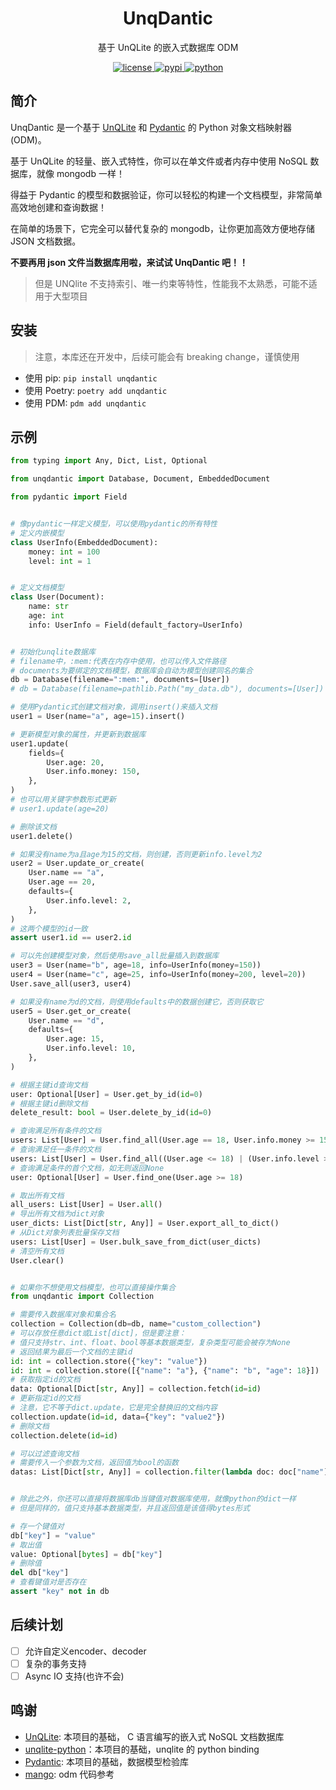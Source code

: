 <p align="center">
    <h1 align="center">UnqDantic</h1>
    <p align="center">基于 UnQLite 的嵌入式数据库 ODM</p>
</p>
<p align="center">
    <a href="./LICENSE">
        <img src="https://img.shields.io/github/license/CMHopeSunshine/unqdantic.svg" alt="license">
    </a>
    <a href="https://pypi.python.org/pypi/unqdantic">
        <img src="https://img.shields.io/pypi/v/unqdantic.svg" alt="pypi">
    </a>
    <a href="https://www.python.org/">
        <img src="https://img.shields.io/badge/python-3.8+-blue.svg" alt="python">
    </a>
</p>

## 简介

UnqDantic 是一个基于 [UnQLite](https://github.com/symisc/unqlite) 和 [Pydantic](https://pydantic-docs.helpmanual.io/) 的 Python 对象文档映射器(ODM)。

基于 UnQLite 的轻量、嵌入式特性，你可以在单文件或者内存中使用 NoSQL 数据库，就像 mongodb 一样！

得益于 Pydantic 的模型和数据验证，你可以轻松的构建一个文档模型，非常简单高效地创建和查询数据！

在简单的场景下，它完全可以替代复杂的 mongodb，让你更加高效方便地存储 JSON 文档数据。

**不要再用 json 文件当数据库用啦，来试试 UnqDantic 吧！！**

> 但是 UNQlite 不支持索引、唯一约束等特性，性能我不太熟悉，可能不适用于大型项目

## 安装

> 注意，本库还在开发中，后续可能会有 breaking change，谨慎使用

- 使用 pip: `pip install unqdantic`
- 使用 Poetry: `poetry add unqdantic`
- 使用 PDM: `pdm add unqdantic`

## 示例

```python
from typing import Any, Dict, List, Optional

from unqdantic import Database, Document, EmbeddedDocument

from pydantic import Field


# 像pydantic一样定义模型，可以使用pydantic的所有特性
# 定义内嵌模型
class UserInfo(EmbeddedDocument):
    money: int = 100
    level: int = 1


# 定义文档模型
class User(Document):
    name: str
    age: int
    info: UserInfo = Field(default_factory=UserInfo)


# 初始化unqlite数据库
# filename中，:mem:代表在内存中使用，也可以传入文件路径
# documents为要绑定的文档模型，数据库会自动为模型创建同名的集合
db = Database(filename=":mem:", documents=[User])
# db = Database(filename=pathlib.Path("my_data.db"), documents=[User])

# 使用Pydantic式创建文档对象，调用insert()来插入文档
user1 = User(name="a", age=15).insert()

# 更新模型对象的属性，并更新到数据库
user1.update(
    fields={
        User.age: 20,
        User.info.money: 150,
    },
)
# 也可以用关键字参数形式更新
# user1.update(age=20)

# 删除该文档
user1.delete()

# 如果没有name为a且age为15的文档，则创建，否则更新info.level为2
user2 = User.update_or_create(
    User.name == "a",
    User.age == 20,
    defaults={
        User.info.level: 2,
    },
)
# 这两个模型的id一致
assert user1.id == user2.id

# 可以先创建模型对象，然后使用save_all批量插入到数据库
user3 = User(name="b", age=18, info=UserInfo(money=150))
user4 = User(name="c", age=25, info=UserInfo(money=200, level=20))
User.save_all(user3, user4)

# 如果没有name为d的文档，则使用defaults中的数据创建它，否则获取它
user5 = User.get_or_create(
    User.name == "d",
    defaults={
        User.age: 15,
        User.info.level: 10,
    },
)

# 根据主键id查询文档
user: Optional[User] = User.get_by_id(id=0)
# 根据主键id删除文档
delete_result: bool = User.delete_by_id(id=0)

# 查询满足所有条件的文档
users: List[User] = User.find_all(User.age == 18, User.info.money >= 150)
# 查询满足任一条件的文档
users: List[User] = User.find_all((User.age <= 18) | (User.info.level >= 2))
# 查询满足条件的首个文档，如无则返回None
user: Optional[User] = User.find_one(User.age >= 18)

# 取出所有文档
all_users: List[User] = User.all()
# 导出所有文档为dict对象
user_dicts: List[Dict[str, Any]] = User.export_all_to_dict()
# 从Dict对象列表批量保存文档
users: List[User] = User.bulk_save_from_dict(user_dicts)
# 清空所有文档
User.clear()


# 如果你不想使用文档模型，也可以直接操作集合
from unqdantic import Collection

# 需要传入数据库对象和集合名
collection = Collection(db=db, name="custom_collection")
# 可以存放任意dict或List[dict]，但是要注意：
# 值只支持str、int、float、bool等基本数据类型，复杂类型可能会被存为None
# 返回结果为最后一个文档的主键id
id: int = collection.store({"key": "value"})
id: int = collection.store([{"name": "a"}, {"name": "b", "age": 18}])
# 获取指定id的文档
data: Optional[Dict[str, Any]] = collection.fetch(id=id)
# 更新指定id的文档
# 注意，它不等于dict.update，它是完全替换旧的文档内容
collection.update(id=id, data={"key": "value2"})
# 删除文档
collection.delete(id=id)

# 可以过滤查询文档
# 需要传入一个参数为文档，返回值为bool的函数
datas: List[Dict[str, Any]] = collection.filter(lambda doc: doc["name"] == "a")


# 除此之外，你还可以直接将数据库db当键值对数据库使用，就像python的dict一样
# 但是同样的，值只支持基本数据类型，并且返回值是该值得bytes形式

# 存一个键值对
db["key"] = "value"
# 取出值
value: Optional[bytes] = db["key"]
# 删除值
del db["key"]
# 查看键值对是否存在
assert "key" not in db
```

## 后续计划

- [ ] 允许自定义encoder、decoder
- [ ] 复杂的事务支持
- [ ] Async IO 支持(也许不会)

## 鸣谢

- [UnQLite](https://github.com/symisc/unqlite): 本项目的基础， C 语言编写的嵌入式 NoSQL 文档数据库
- [unqlite-python](https://github.com/coleifer/unqlite-python)：本项目的基础，unqlite 的 python binding
- [Pydantic](https://pydantic-docs.helpmanual.io/): 本项目的基础，数据模型检验库
- [mango](https://github.com/A-kirami/mango): odm 代码参考
